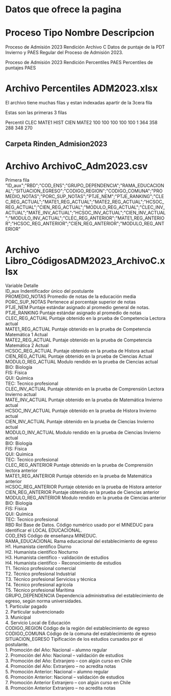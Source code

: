 # Datos que ofrece la pagina

# Proceso Tipo Nombre Descripcion
Proceso de Admisión 2023	Rendición	Archivo C	Datos de puntaje de la PDT Invierno y PAES Regular del Proceso de Admisión 2023.

Proceso de Admisión 2023	Rendición	Percentiles PAES	Percentiles de puntajes PAES


# Archivo Percentiles ADM2023.xlsx

El archivo tiene muchas filas y estan indexadas apartir de la 3cera fila

Estas son las primeras 3 filas 

Percentil	CLEC	MATE1	HIST	CIEN	MATE2
	100	100	100	100	100
1	364	358	288	348	270

## Carpeta Rinden_Admision2023
# Archivo ArchivoC_Adm2023.csv

Primera fila
"ID_aux";"RBD";"COD_ENS";"GRUPO_DEPENDENCIA";"RAMA_EDUCACIONAL";"SITUACION_EGRESO";"CODIGO_REGION";"CODIGO_COMUNA";"PROMEDIO_NOTAS";"PORC_SUP_NOTAS";"PTJE_NEM";"PTJE_RANKING";"CLEC_REG_ACTUAL";"MATE1_REG_ACTUAL";"MATE2_REG_ACTUAL";"HCSOC_REG_ACTUAL";"CIEN_REG_ACTUAL";"MODULO_REG_ACTUAL";"CLEC_INV_ACTUAL";"MATE_INV_ACTUAL";"HCSOC_INV_ACTUAL";"CIEN_INV_ACTUAL";"MODULO_INV_ACTUAL";"CLEC_REG_ANTERIOR";"MATE1_REG_ANTERIOR";"HCSOC_REG_ANTERIOR";"CIEN_REG_ANTERIOR";"MODULO_REG_ANTERIOR"

# Archivo Libro_CódigosADM2023_ArchivoC.xlsx

Variable	Detalle								
ID_aux	Indentificador único del postulante								
PROMEDIO_NOTAS	Promedio de notas de la educación media								
PORC_SUP_NOTAS	Pertenece al porcentaje superior de notas								
PTJE_NEM	Puntaje estándar asignado al promedio general de notas.								
PTJE_RANKING	Puntaje estándar asignado al promedio de notas								
CLEC_REG_ACTUAL	Puntaje obtenido en la prueba de Competencia Lectora actual								
MATE1_REG_ACTUAL	Puntaje obtenido en la prueba de Competencia  Matemática 1 Actual								
MATE2_REG_ACTUAL	Puntaje obtenido en la prueba de Competencia  Matemática 2 Actual								
HCSOC_REG_ACTUAL	Puntaje obtenido en la prueba de Histora actual								
CIEN_REG_ACTUAL	Puntaje obtenido en la prueba de Ciencias Actual								
MODULO_REG_ACTUAL	Modulo rendido en la prueba de Ciencias actual								
	BIO: Biología								
	FIS: Física								
	QUI: Química								
	TEC: Tecnico profesional								
CLEC_INV_ACTUAL	Puntaje obtenido en la prueba de Comprensión Lectora Invierno actual								
MATE_INV_ACTUAL	Puntaje obtenido en la prueba de Matemática Invierno actual								
HCSOC_INV_ACTUAL	Puntaje obtenido en la prueba de Histora Invierno actual								
CIEN_INV_ACTUAL	Puntaje obtenido en la prueba de Ciencias Invierno actual								
MODULO_INV_ACTUAL	Modulo rendido en la prueba de Ciencias Invierno actual								
	BIO: Biología								
	FIS: Física								
	QUI: Química								
	TEC: Tecnico profesional								
CLEC_REG_ANTERIOR	Puntaje obtenido en la prueba de Comprensión lectora anterior								
MATE1_REG_ANTERIOR	Puntaje obtenido en la prueba de Matemática anterior								
HCSOC_REG_ANTERIOR	Puntaje obtenido en la prueba de Histora anterior								
CIEN_REG_ANTERIOR	Puntaje obtenido en la prueba de Ciencias anterior								
MODULO_REG_ANTERIOR	Modulo rendido en la prueba de Ciencias anterior								
	BIO: Biología								
	FIS: Física								
	QUI: Química								
	TEC: Tecnico profesional								
RBD	Rol Base de Datos.  Código   numérico   usado   por   el   MINEDUC   para   identificar   el   LOCAL EDUCACIONAL.								
COD_ENS	Código de enseñanza MINEDUC.								
RAMA_EDUCACIONAL	Rama educacional del establecimiento de egreso								
	H1. Humanista cientifico Diurno								
	H2. Humanista científico Nocturno								
	H3. Humanista científico - validación de estudios								
	H4. Humanista científico - Reconocimiento de estudios								
	T1. Técnico profesional comercial								
	T2. Técnico profesional Industrial								
	T3. Técnico profesional Servicios y técnica								
	T4. Técnico profesional agrícola								
	T5. Técnico profesional Marítima								
GRUPO_DEPENDENCIA	Dependencia administrativa del establecimiento de egreso, según norma universidades.								
	1. Particular pagado								
	2. Particular subvencionado								
	3. Municipal								
	4. Servicio Local de Educación								
CODIGO_REGION	Código de la región del establecimiento de egreso								
CODIGO_COMUNA	Código de la comuna del establecimiento de egreso								
SITUACION_EGRESO	Tipificación de los estudios cursados por el postulante.								
	1. Promoción del Año: Nacional – alumno regular								
	2. Promoción del Año: Nacional – validación de estudios								
	3. Promoción del Año: Extranjero – con algún curso en Chile								
	4. Promoción del Año: Extranjero – no acredita notas								
	5. Promoción Anterior: Nacional –  alumno regular								
	6. Promoción Anterior: Nacional – validación de estudios								
	7. Promoción Anterior Extranjero – con algún curso en Chile								
	8. Promoción Anterior Extranjero – no acredita notas								